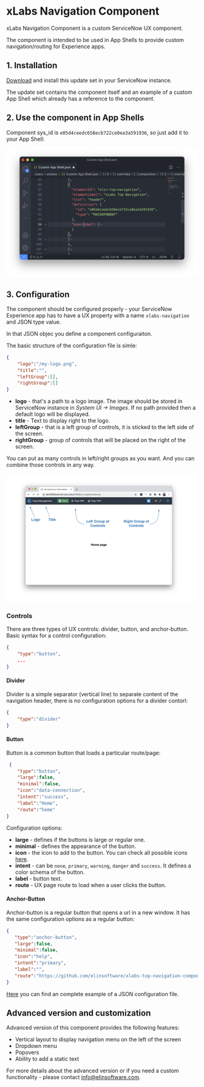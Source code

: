 # xLabs Navigation Component

xLabs Navigation Component is a custom ServiceNow UX component.

The component is intended to be used in App Shells to provide custom navigation/routing for Experience apps.

## 1. Installation
[Download](https://s3.amazonaws.com/dev-labs.io/xlabs/%40xlabs%3Atop-navigation+%26+App+Shell.xml) and install this update set in your ServiceNow instance.

The update set contains the component itself and an example of a custom App Shell which already has a reference to the component.

## 2. Use the component in App Shells



Component sys_id is `e05d4ceedc658ecb722ce0ea3a591936`, so just add it to your App Shell:

![img](./img/appshell.png)

## 3. Configuration

The component should be configured properly - your ServiceNow Experience app has to have a UX property with a name `xlabs-navigation` and JSON type value.

In that JSON objec you define a component configuraiton.

The basic structure of the configuration file is simle:

```json
{
    "logo":"/my-logo.png",
    "title":"",
    "leftGroup":[],
    "rightGroup":[]
}
```
* **logo** - that's a path to a logo image. The image should be stored in ServiceNow instance in *System UI -> Images*. If no path provided then a default logo will be displayed.
* **title** - Text to display right to the logo.
* **leftGroup** - that is a left group of controls, it is sticked to the left side of the screen.
* **rightGroup** - group of controls that will be placed on the right of the screen.

You can put as many controls in left/right groups as you want. And you can combine those controls in any way.

![img](./img/navigation.png)

### Controls

There are three types of UX controls: divider, button, and anchor-button. Basic syntax for a control configuration:
```json
{
    "type":"button",
    ...
}
```

#### Divider
Divider is a simple separator (vertical line) to separate content of the navigation header, there is no configuration options for a divider contorl:
```json
{
    "type":"divider"
}
```
#### Button
Button is a common button that loads a particular route/page:
```json
 {
    "type":"button",
    "large":false,
    "minimal":false,
    "icon":"data-connection",
    "intent":"success",
    "label":"Home",
    "route":"home"
}
```
Configuration options:
* **large** - defines if the buttons is large or regular one.
* **minimal** - defines the appearance of the button.
* **icon** - the icon to add to the button. You can check all possible icons [here](https://blueprintjs.com/docs/#icons).
* **intent** - can be `none`, `primary`, `warning`, `danger` and `success`. It defines a color schema of the button.
* **label** - button text.
* **route** - UX page route to load when a user clicks the button.

#### Anchor-Button
Anchor-button is a regular button that opens a url in a new window. It has the same configuration options as a regular button:
 ```json
 {
    "type":"anchor-button",
    "large":false,
    "minimal":false,
    "icon":"help",
    "intent":"primary",
    "label":"",
    "route":"https://github.com/elinsoftware/xlabs-top-navigation-component"
}
```

[Here](./xlabs-navigation.json) you can find an complete example of a JSON configuration file.

## Advanced version and customization

Advanced version of this component provides the following features:
* Vertical layout to display navigation menu on the left of the screen
* Dropdown menu
* Popovers
* Ability to add a static text

For more details about the advanced version or if you need a custom functionality - please contact info@elinsoftware.com.